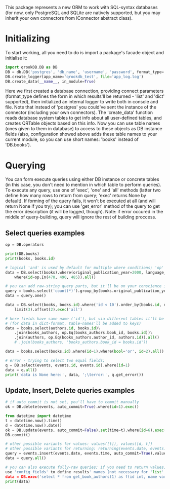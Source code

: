 This package represents a new ORM to work with SQL-syntax databases (for now, only PostgreSQL and SQLite are natively supported,
but you may inherit your own connectors from IConnector abstract class).

# Initializing
To start working, all you need to do is import a package's facade object and initialise it:
```python
import qrookDB.DB as DB
DB = db.DB('postgres', 'db_name', 'username', 'password', format_type='dict')
DB.create_logger(app_name='qrookdb_test', file='app_log.log')
DB.create_data(__name__, in_module=True)
```
Here we first created a database connection, providing connect parameters (format_type defines the form
in which results'll be returned - 'list' and 'dict' supported),
then initialized an internal logger to write both in console and file.
Note that instead of 'postgres' you could've sent the instance of the connector (including your own connectors).
The 'create_data' function reads database system tables to get info about all user-defined tables,
and creates QRTable objects based on this info. Now you can use table names (ones given to them in database)
to access to these objects as DB instance fields (also, configuration showed above adds these table names to
your current module, so you can use short names: 'books' instead of 'DB.books').  

# Querying
You can form execute queries using either DB instance or concrete tables (in this case, you don't need to
mention in which table to perform queries). To execute any query, use one of 'exec', 'one' and 'all' methods
(latter two define how many rows to return from query; 'exec' returns None by default). If forming of the query
fails, it won't be executed at all (and will return None if you try); you can use 'get_error' method of the query
to get the error description (it will be logged, though). Note: if error occured in the middle of query-building,
query will ignore the rest of building proccess.
## Select queries examples
```python
op = DB.operators

print(DB.books)
print(books, books.id)

# logical 'and' is used by default for multiple where conditions; 'op' module contains special operators
data = DB.select(books).where(original_publication_year=2000, language_code='eng').\
    where(id=op.In(470, 490, 485)).all()

# you can add raw-string query parts, but it'll be on your conscience in terms of security   
query = books.select('count(*)').group_by(books.original_publication_year)
data = query.one()

data = DB.select(books, books.id).where('id < 10').order_by(books.id, desc=True).\
    limit(3).offset(2).exec('all')

# here fields have same name ('id'), but via different tables it'll be ok
# (for data in dict-format, table-names'll be added to keys) 
data = books.select(authors.id, books.id)\
    .join(books_authors, op.Eq(books_authors.book_id, books.id))\
    .join(authors, op.Eq(books_authors.author_id, authors.id)).all()
    # .join(books_authors, 'books_authors.book_id = books.id')\

data = books.select(books.id).where(id=1).where(bool='or', id=2).all()

# error - trying to select two equal fields;
q = DB.select(events, events.id, events.id).where(id=1)
data = q.all()
print('data is None here:', data, ';\terror:', q.get_error())
```


## Update, Insert, Delete queries examples
```python
# if auto_commit is not set, you'll have to commit manually 
ok = DB.delete(events, auto_commit=True).where(id=1).exec()

from datetime import datetime
t = datetime.now().time()
d = datetime.now().date()
ok = DB.update(events, auto_commit=False).set(time=t).where(id=6).exec()
DB.commit()

# other possible variants for values: values([t]), values([d, t])
# other possible variants for returning: returning(events.date, events.time), returning(['date', 'time']), returning('date', 'time')
query = events.insert(events.date, events.time, auto_commit=True).values([[d, t], [None, t]]).returning('*')
data = query.all()

# you can also execute fully-raw queries; if you need to return values, 
use 'config_fields' to define results' names (not necessary for 'list' data format) 
data = DB.exec('select * from get_book_authors(1) as f(id int, name varchar)').config_fields('id', 'name').all()
print(data)
```